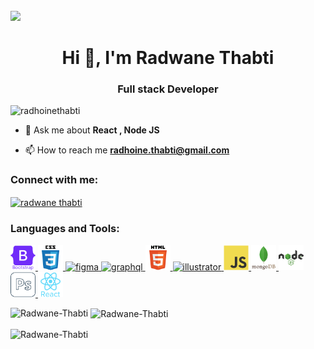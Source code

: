 <br>
<img src="https://repository-images.githubusercontent.com/588181932/e36ec678-7984-4cdd-8e4c-a3932772ff8e"></img>
<h1 align="center">Hi 👋, I'm Radwane Thabti</h1>
<h3 align="center">Full stack Developer</h3>

<p align="left"> <img src="https://komarev.com/ghpvc/?username=radhoinethabti&label=Profile%20views&color=0e75b6&style=flat" alt="radhoinethabti" /> </p>

- 💬 Ask me about **React , Node JS**

- 📫 How to reach me **radhoine.thabti@gmail.com**

<h3 align="left">Connect with me:</h3>
<p align="left">
<a href="https://linkedin.com/in/radwane thabti" target="blank"><img align="center" src="https://raw.githubusercontent.com/rahuldkjain/github-profile-readme-generator/master/src/images/icons/Social/linked-in-alt.svg" alt="radwane thabti" height="30" width="40" /></a>
</p>

<h3 align="left">Languages and Tools:</h3>
<p align="left"> <a href="https://getbootstrap.com" target="_blank" rel="noreferrer"> <img src="https://raw.githubusercontent.com/devicons/devicon/master/icons/bootstrap/bootstrap-plain-wordmark.svg" alt="bootstrap" width="40" height="40"/> </a> <a href="https://www.w3schools.com/css/" target="_blank" rel="noreferrer"> <img src="https://raw.githubusercontent.com/devicons/devicon/master/icons/css3/css3-original-wordmark.svg" alt="css3" width="40" height="40"/> </a> <a href="https://www.figma.com/" target="_blank" rel="noreferrer"> <img src="https://www.vectorlogo.zone/logos/figma/figma-icon.svg" alt="figma" width="40" height="40"/> </a> <a href="https://graphql.org" target="_blank" rel="noreferrer"> <img src="https://www.vectorlogo.zone/logos/graphql/graphql-icon.svg" alt="graphql" width="40" height="40"/> </a> <a href="https://www.w3.org/html/" target="_blank" rel="noreferrer"> <img src="https://raw.githubusercontent.com/devicons/devicon/master/icons/html5/html5-original-wordmark.svg" alt="html5" width="40" height="40"/> </a> <a href="https://www.adobe.com/in/products/illustrator.html" target="_blank" rel="noreferrer"> <img src="https://www.vectorlogo.zone/logos/adobe_illustrator/adobe_illustrator-icon.svg" alt="illustrator" width="40" height="40"/> </a> <a href="https://developer.mozilla.org/en-US/docs/Web/JavaScript" target="_blank" rel="noreferrer"> <img src="https://raw.githubusercontent.com/devicons/devicon/master/icons/javascript/javascript-original.svg" alt="javascript" width="40" height="40"/> </a> <a href="https://www.mongodb.com/" target="_blank" rel="noreferrer"> <img src="https://raw.githubusercontent.com/devicons/devicon/master/icons/mongodb/mongodb-original-wordmark.svg" alt="mongodb" width="40" height="40"/> </a> <a href="https://nodejs.org" target="_blank" rel="noreferrer"> <img src="https://raw.githubusercontent.com/devicons/devicon/master/icons/nodejs/nodejs-original-wordmark.svg" alt="nodejs" width="40" height="40"/> </a> <a href="https://www.photoshop.com/en" target="_blank" rel="noreferrer"> <img src="https://raw.githubusercontent.com/devicons/devicon/master/icons/photoshop/photoshop-line.svg" alt="photoshop" width="40" height="40"/> </a> <a href="https://reactjs.org/" target="_blank" rel="noreferrer"> <img src="https://raw.githubusercontent.com/devicons/devicon/master/icons/react/react-original-wordmark.svg" alt="react" width="40" height="40"/> </a> </p>

<p><img align="left" src="https://github-readme-stats.vercel.app/api/top-langs?username=Radwane-Thabti&show_icons=true&locale=en&layout=compact" alt="Radwane-Thabti" /></p>

<p>&nbsp;<img align="center" src="https://github-readme-stats.vercel.app/api?username=Radwane-Thabti&show_icons=true&locale=en" alt="Radwane-Thabti" /></p>

<p><img align="center" src="https://github-readme-streak-stats.herokuapp.com/?user=Radwane-Thabti&" alt="Radwane-Thabti" /></p>



